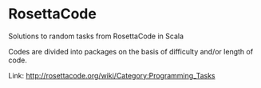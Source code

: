# RosettaCode
Solutions to random tasks from RosettaCode in Scala

Codes are divided into packages on the basis of difficulty and/or length of code.

Link: http://rosettacode.org/wiki/Category:Programming_Tasks